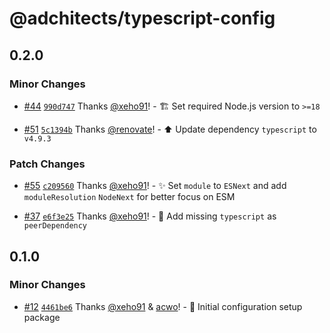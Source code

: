 # @adchitects/typescript-config<!-- markdownlint-disable line-length list-marker-space no-duplicate-header ul-style ul-indent no-bare-urls -->

## 0.2.0

### Minor Changes

-   [#44](https://github.com/Adchitects/configs/pull/44) [`990d747`](https://github.com/Adchitects/configs/commit/990d747533b68310adf7206a551ca14faf5a874f) Thanks [@xeho91](https://github.com/xeho91)! - 🏗️ Set required Node.js version to `>=18`

-   [#51](https://github.com/Adchitects/configs/pull/51) [`5c1394b`](https://github.com/Adchitects/configs/commit/5c1394bce81dc1cd78847eb102b28191d0d8aaa1) Thanks [@renovate](https://github.com/apps/renovate)! - ⬆️ Update dependency `typescript` to `v4.9.3`

### Patch Changes

-   [#55](https://github.com/Adchitects/configs/pull/55) [`c209560`](https://github.com/Adchitects/configs/commit/c2095605dbf56a945ba7bd24cfda04e2cb36948b) Thanks [@xeho91](https://github.com/xeho91)! - ✨ Set `module` to `ESNext` and add `moduleResolution` `NodeNext` for better focus on ESM

-   [#37](https://github.com/Adchitects/configs/pull/37) [`e6f3e25`](https://github.com/Adchitects/configs/commit/e6f3e250d54f472219b93c102a9b73b4fc1a5f22) Thanks [@xeho91](https://github.com/xeho91)! - 🐛 Add missing `typescript` as `peerDependency`

## 0.1.0

### Minor Changes

-   [#12](https://github.com/Adchitects/configs/pull/12) [`4461be6`](https://github.com/Adchitects/configs/commit/4461be6ae10db82835b8448b406fc4d23aaf038a) Thanks [@xeho91](https://github.com/xeho91) & [acwo](https://github.com/acwo)! - 🎉 Initial configuration setup package
